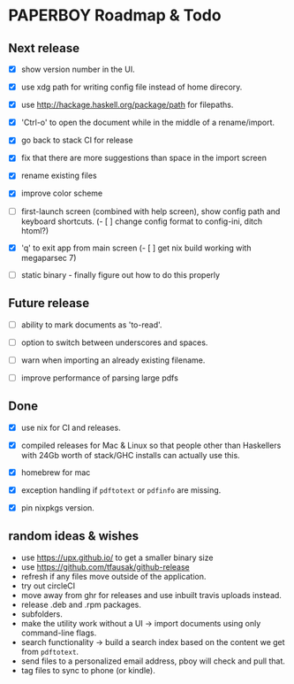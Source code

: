 # PAPERBOY Roadmap & Todo


## Next release

- [x] show version number in the UI.
- [x] use xdg path for writing config file instead of home direcory.
- [x] use http://hackage.haskell.org/package/path for filepaths.
- [x] 'Ctrl-o' to open the document while in the middle of a rename/import.
- [x] go back to stack CI for release
- [x] fix that there are more suggestions than space in the import screen
- [x] rename existing files
- [x] improve color scheme
- [ ] first-launch screen (combined with help screen), show config path and keyboard shortcuts.
(- [ ] change config format to config-ini, ditch htoml?)
- [x] 'q' to exit app from main screen
(- [ ] get nix build working with megaparsec 7)
- [ ] static binary - finally figure out how to do this properly


## Future release

- [ ] ability to mark documents as 'to-read'.
- [ ] option to switch between underscores and spaces.
- [ ] warn when importing an already existing filename.
- [ ] improve performance of parsing large pdfs


## Done

- [x] use nix for CI and releases.
- [x] compiled releases for Mac & Linux so that people other than Haskellers with 24Gb worth of stack/GHC installs can actually use this.
- [x] homebrew for mac
- [x] exception handling if `pdftotext` or `pdfinfo` are missing.
- [x] pin nixpkgs version.


## random ideas & wishes

- use https://upx.github.io/ to get a smaller binary size
- use https://github.com/tfausak/github-release
- refresh if any files move outside of the application.
- try out circleCI
- move away from ghr for releases and use inbuilt travis uploads instead.
- release .deb and .rpm packages.
- subfolders.
- make the utility work without a UI -> import documents using only command-line flags.
- search functionality -> build a search index based on the content we get from `pdftotext`.
- send files to a personalized email address, pboy will check and pull that.
- tag files to sync to phone (or kindle).
